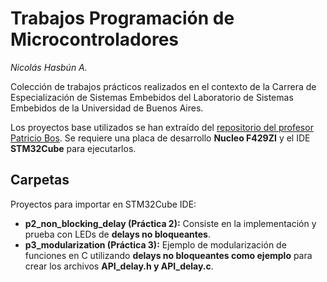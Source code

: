 # Trabajos Programación de Microcontroladores

_Nicolás Hasbún A._

Colección de trabajos prácticos realizados en el contexto de la Carrera de Especialización de Sistemas Embebidos del Laboratorio de Sistemas Embebidos de la Universidad de Buenos Aires.

Los proyectos base utilizados se han extraído del [repositorio del profesor Patricio Bos](https://github.com/patriciobos/PdM_workspace). Se requiere una placa de desarrollo **Nucleo F429ZI** y el IDE **STM32Cube** para ejecutarlos.



## Carpetas

Proyectos para importar en STM32Cube IDE:

* **p2_non_blocking_delay (Práctica 2):** Consiste en la implementación y prueba con LEDs de **delays no bloqueantes**.
* **p3_modularization (Práctica 3):** Ejemplo de modularización de funciones en C utilizando **delays no bloqueantes como ejemplo** para crear los archivos **API_delay.h y API_delay.c**.


